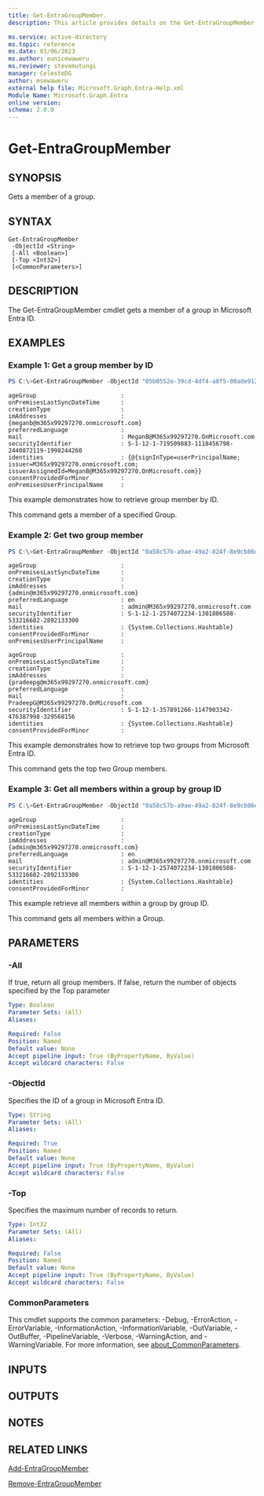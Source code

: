 ```yaml
---
title: Get-EntraGroupMember.
description: This article provides details on the Get-EntraGroupMember command.

ms.service: active-directory
ms.topic: reference
ms.date: 03/06/2023
ms.author: eunicewaweru
ms.reviewer: stevemutungi
manager: CelesteDG
author: msewaweru
external help file: Microsoft.Graph.Entra-Help.xml
Module Name: Microsoft.Graph.Entra
online version:
schema: 2.0.0
---
```


# Get-EntraGroupMember

## SYNOPSIS
Gets a member of a group.

## SYNTAX

```
Get-EntraGroupMember 
 -ObjectId <String> 
 [-All <Boolean>] 
 [-Top <Int32>] 
 [<CommonParameters>]
```

## DESCRIPTION
The Get-EntraGroupMember cmdlet gets a member of a group in Microsoft Entra ID.

## EXAMPLES

### Example 1: Get a group member by ID
```powershell
PS C:\>Get-EntraGroupMember -ObjectId "05b0552e-39cd-4df4-a8f5-00ade912e83d" 
```
```output
ageGroup                        :
onPremisesLastSyncDateTime      :
creationType                    :
imAddresses                     : {meganb@m365x99297270.onmicrosoft.com}
preferredLanguage               :
mail                            : MeganB@M365x99297270.OnMicrosoft.com
securityIdentifier              : S-1-12-1-719509883-1118456798-2440872119-1998244260
identities                      : {@{signInType=userPrincipalName; issuer=M365x99297270.onmicrosoft.com; issuerAssignedId=MeganB@M365x99297270.OnMicrosoft.com}}
consentProvidedForMinor         :
onPremisesUserPrincipalName     :
```

This example demonstrates how to retrieve group member by ID.  

This command gets a member of a specified Group.

### Example 2: Get two group member
```powershell
PS C:\>Get-EntraGroupMember -ObjectId "0a58c57b-a9ae-49a2-824f-8e9cb86d4512" -Top 2 
```
```output
ageGroup                        :
onPremisesLastSyncDateTime      :
creationType                    :
imAddresses                     : {admin@m365x99297270.onmicrosoft.com}
preferredLanguage               : en
mail                            : admin@M365x99297270.onmicrosoft.com
securityIdentifier              : S-1-12-1-2574072234-1301806508-533216682-2892133300
identities                      : {System.Collections.Hashtable}
consentProvidedForMinor         :
onPremisesUserPrincipalName     :

ageGroup                        :
onPremisesLastSyncDateTime      :
creationType                    :
imAddresses                     : {pradeepg@m365x99297270.onmicrosoft.com}
preferredLanguage               :
mail                            : PradeepG@M365x99297270.OnMicrosoft.com
securityIdentifier              : S-1-12-1-357891266-1147903342-476387998-329568156
identities                      : {System.Collections.Hashtable}
consentProvidedForMinor         :
```

This example demonstrates how to retrieve top two groups from Microsoft Entra ID.  

This command gets the top two Group members.

### Example 3: Get all members within a group by group ID
```powershell
PS C:\>Get-EntraGroupMember -ObjectId "0a58c57b-a9ae-49a2-824f-8e9cb86d4512" -All $true 
```
```output
ageGroup                        :
onPremisesLastSyncDateTime      :
creationType                    :
imAddresses                     : {admin@m365x99297270.onmicrosoft.com}
preferredLanguage               : en
mail                            : admin@M365x99297270.onmicrosoft.com
securityIdentifier              : S-1-12-1-2574072234-1301806508-533216682-2892133300
identities                      : {System.Collections.Hashtable}
consentProvidedForMinor         :
```

This example retrieve all members within a group by group ID.  

This command gets all members within a Group.

## PARAMETERS

### -All
If true, return all group members.
If false, return the number of objects specified by the Top parameter

```yaml
Type: Boolean
Parameter Sets: (All)
Aliases:

Required: False
Position: Named
Default value: None
Accept pipeline input: True (ByPropertyName, ByValue)
Accept wildcard characters: False
```

### -ObjectId
Specifies the ID of a group in Microsoft Entra ID.

```yaml
Type: String
Parameter Sets: (All)
Aliases:

Required: True
Position: Named
Default value: None
Accept pipeline input: True (ByPropertyName, ByValue)
Accept wildcard characters: False
```

### -Top
Specifies the maximum number of records to return.

```yaml
Type: Int32
Parameter Sets: (All)
Aliases:

Required: False
Position: Named
Default value: None
Accept pipeline input: True (ByPropertyName, ByValue)
Accept wildcard characters: False
```

### CommonParameters
This cmdlet supports the common parameters: -Debug, -ErrorAction, -ErrorVariable, -InformationAction, -InformationVariable, -OutVariable, -OutBuffer, -PipelineVariable, -Verbose, -WarningAction, and -WarningVariable. For more information, see [about_CommonParameters](http://go.microsoft.com/fwlink/?LinkID=113216).

## INPUTS

## OUTPUTS

## NOTES

## RELATED LINKS

[Add-EntraGroupMember](Add-EntraGroupMember.md)

[Remove-EntraGroupMember](Remove-EntraGroupMember.md)

